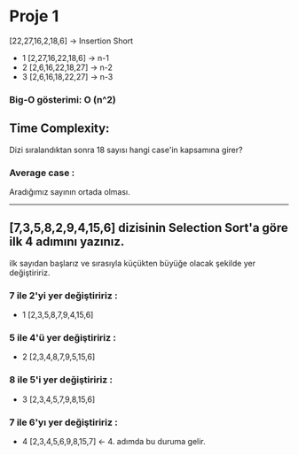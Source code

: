# Proje 1

[22,27,16,2,18,6] -> Insertion Short 

* 1 [2,27,16,22,18,6] -> n-1
* 2 [2,6,16,22,18,27] -> n-2
* 3 [2,6,16,18,22,27] -> n-3

### Big-O gösterimi: O (n^2)

## Time Complexity:

Dizi sıralandıktan sonra 18 sayısı hangi case'in kapsamına girer?

### Average case : 
Aradığımız sayının ortada olması.

-----------------------------------------------------------------------------------------------------------


## [7,3,5,8,2,9,4,15,6] dizisinin Selection Sort'a göre ilk 4 adımını yazınız.

ilk sayıdan başlarız ve sırasıyla küçükten büyüğe olacak şekilde yer değiştiririz.

### 7 ile 2'yi yer değiştiririz :
* 1 [2,3,5,8,7,9,4,15,6] 

### 5 ile 4'ü yer değiştiririz :
* 2 [2,3,4,8,7,9,5,15,6]  
### 8 ile 5'i yer değiştiririz :
* 3 [2,3,4,5,7,9,8,15,6]  

### 7 ile 6'yı yer değiştiririz :
* 4 [2,3,4,5,6,9,8,15,7]  <- 4. adımda bu duruma gelir.
